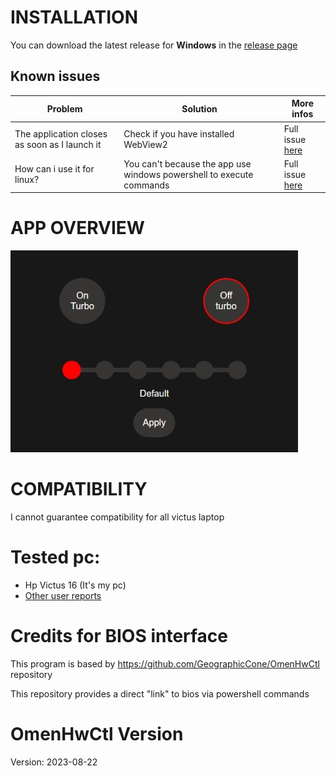 # INSTALLATION
You can download the latest release for **Windows** in the [release page](https://github.com/Giacomix02/fanControl/releases/)

## Known issues
| Problem  | Solution | More infos|
| -------- | ------- |-------|
| The application closes as soon as I launch it  | Check if you have installed WebView2   | Full issue [here](https://github.com/Giacomix02/fanControl/issues/1)|
| How can i use it for linux? | You can't because the app use windows powershell to execute commands | Full issue [here](https://github.com/Giacomix02/fanControl/issues/2) |
 

# APP OVERVIEW
![](/img/screen.jpeg)

# COMPATIBILITY

I cannot guarantee compatibility for all victus laptop

# Tested pc:
* Hp Victus 16 (It's my pc)
* [Other user reports](https://github.com/GeographicCone/OmenHwCtl/issues/1)

# Credits for BIOS interface
This program is based by https://github.com/GeographicCone/OmenHwCtl repository

This repository provides a direct "link" to bios via powershell commands

# OmenHwCtl Version

Version: 2023-08-22
